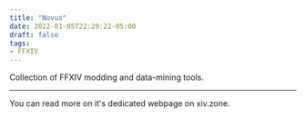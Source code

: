 ```yaml
---
title: "Novus"
date: 2022-01-05T22:29:22-05:00
draft: false
tags:
- FFXIV
---
```


Collection of FFXIV modding and data-mining tools.

---

You can read more on it's dedicated webpage on xiv.zone.